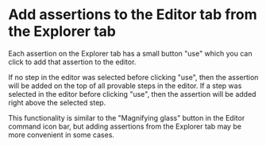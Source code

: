# Add assertions to the Editor tab from the Explorer tab

Each assertion on the Explorer tab has a small button "use" which you can click to
add that assertion to the editor. 

If no step in the editor was selected before clicking "use",
then the assertion will be added on the top of all provable steps in the editor.
If a step was selected in the editor before clicking "use", 
then the assertion will be added right above the selected step.

This functionality is similar to the "Magnifying glass" button in the Editor command icon bar, 
but adding assertions from the Explorer tab may be more convenient in some cases.

